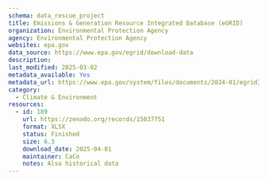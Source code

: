 ```yaml
---
schema: data_rescue_project 
title: Emissions & Generation Resource Integrated Database (eGRID)
organization: Environmental Protection Agency
agency: Environmental Protection Agency
websites: epa.gov
data_source: https://www.epa.gov/egrid/download-data
description: 
last_modified: 2025-03-02
metadata_available: Yes
metadata_url: https://www.epa.gov/system/files/documents/2024-01/egrid2022_technical_guide.pdf
category:
  - Climate & Environment 
resources:
  - id: 189
    url: https://zenodo.org/records/15037751
    format: XLSX
    status: Finished
    size: 6.3
    download_date: 2025-04-01
    maintainer: CaCo
    notes: Also historical data
---
```

